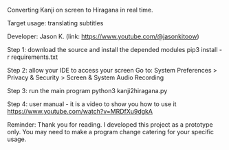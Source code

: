 Converting Kanji on screen to Hiragana in real time.

Target usage: translating subtitles

Developer: Jason K. (link: https://www.youtube.com/@jasonkitoow)

Step 1: download the source and install the depended modules
pip3 install -r requirements.txt

Step 2: allow your IDE to access your screen
Go to: System Preferences > Privacy & Security > Screen & System Audio Recording

Step 3: run the main program
python3 kanji2hiragana.py

Step 4: user manual - it is a video to show you how to use it
https://www.youtube.com/watch?v=MRDfXu9dgkA

Reminder:
Thank you for reading. I developed this project as a prototype only. You may need to make a program change catering for your specific usage.
